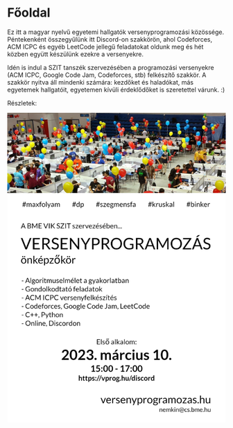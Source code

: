 # Főoldal

Ez itt a magyar nyelvű egyetemi hallgatók versenyprogramozási közössége. Péntekenként összegyűlünk itt Discord-on szakkörön, ahol Codeforces, ACM ICPC és egyéb LeetCode jellegű feladatokat oldunk meg és hét közben együtt készülünk ezekre a versenyekre.

Idén is indul a SZIT tanszék szervezésében a programozási versenyekre (ACM ICPC, Google Code Jam, Codeforces, stb) felkészítő szakkör. A szakkör nyitva áll mindenki számára: kezdőket és haladókat, más egyetemek hallgatóit, egyetemen kívüli érdeklődőket is szeretettel várunk. :) 

Részletek:

![Reklám](reklam.png)
